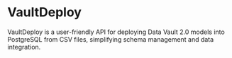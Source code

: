 # VaultDeploy
VaultDeploy is a user-friendly API for deploying Data Vault 2.0 models into PostgreSQL from CSV files, simplifying schema management and data integration.
